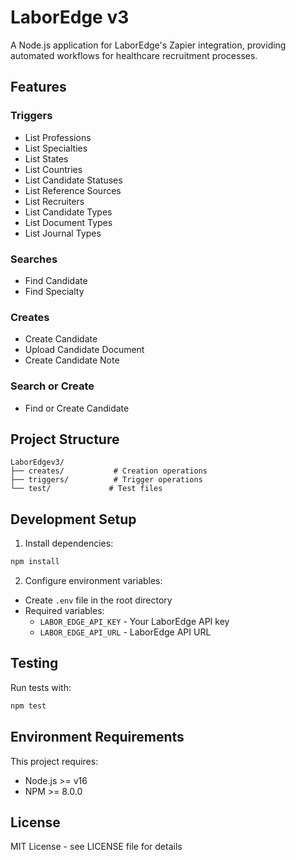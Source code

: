# LaborEdge v3

A Node.js application for LaborEdge's Zapier integration, providing automated workflows for healthcare recruitment processes.

## Features

### Triggers
- List Professions
- List Specialties
- List States
- List Countries
- List Candidate Statuses
- List Reference Sources
- List Recruiters
- List Candidate Types
- List Document Types
- List Journal Types

### Searches
- Find Candidate
- Find Specialty

### Creates
- Create Candidate
- Upload Candidate Document
- Create Candidate Note

### Search or Create
- Find or Create Candidate

## Project Structure

```
LaborEdgev3/
├── creates/           # Creation operations
├── triggers/          # Trigger operations
└── test/             # Test files
```

## Development Setup

1. Install dependencies:
```bash
npm install
```

2. Configure environment variables:
- Create `.env` file in the root directory
- Required variables:
  - `LABOR_EDGE_API_KEY` - Your LaborEdge API key
  - `LABOR_EDGE_API_URL` - LaborEdge API URL

## Testing

Run tests with:
```bash
npm test
```

## Environment Requirements

This project requires:
- Node.js >= v16
- NPM >= 8.0.0

## License

MIT License - see LICENSE file for details 